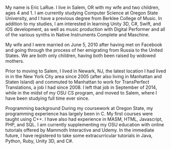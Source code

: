 My name is Eric LaRue.  I live in Salem, OR with my wife and two children, ages 4 and 1.  I am currently studying Computer Science at Oregon State University, and I have a previous degree from Berklee College of Music.  In addition to my studies, I am interested in learning Unity 3D, C#, Swift, and iOS development, as well as music production with Digital Performer and all of the various synths in Native Instruments Complete and Maschine.

My wife and I were married on June 5, 2010 after having met on Facebook and going through the process of her emigrating from Russia to the United States.  We are both only children, having both been raised by widowed mothers.

Prior to moving to Salem, I lived in Newark, NJ, the latest location I had lived in in the New York City area since 2005 (after also living in Manhattan and Staten Island) and commuted to Manhattan to work for TransPerfect Translations, a job I had since 2008.  I left that job in September of 2014, while in the midst of my OSU CS program, and moved to Salem, where I have been studying full time ever since.

Programming background
During my coursework at Oregon State, my programming experience has largely been in C.  My first courses were taught using C++.  I have also had experience in MASM, HTML, Javascript, PHP, and SQL.  I am currently supplementing my OSU education with online tutorials offered by Mammoth Interactive and Udemy.  In the immediate future, I have registered to take some extracurricular tutorials in Java, Python, Ruby, Unity 3D, and C#.